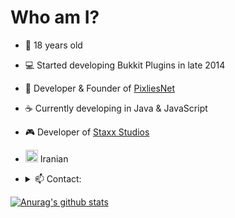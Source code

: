 <h1>Who am I?</h1>

- 📅 18 years old
- 💻 Started developing Bukkit Plugins in late 2014
- 🏢 Developer & Founder of [PixliesNet](http://github.com/PixliesEarth/)
- ☕ Currently developing in Java & JavaScript
- 🎮 Developer of [Staxx Studios](https://github.com/staxxgame/)
- <img alt="Iran Flag" src="https://emojipedia-us.s3.dualstack.us-west-1.amazonaws.com/thumbs/120/twitter/282/flag-iran_1f1ee-1f1f7.png" width=20 /> Iranian
- 
   <details>
    <summary>📫 Contact:</summary>

      Discord: MickMMars#1381 (280798475946426369) 

      Email: amir@khamisipour.xyz

    </details>

[![Anurag's github stats](https://github-readme-stats.vercel.app/api?username=amxrmxhdx&show_icons=true&theme=radical)](https://github.com/anuraghazra/github-readme-stats)
